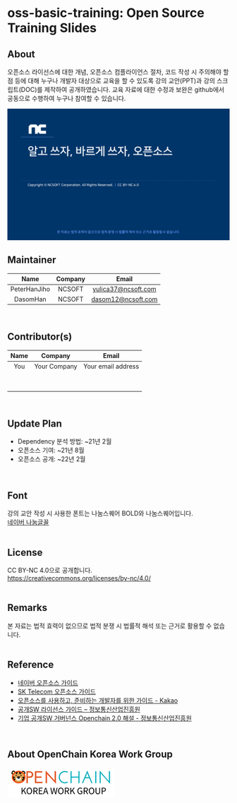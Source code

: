 
#  oss-basic-training: Open Source Training Slides
##  About
오픈소스 라이선스에 대한 개념, 오픈소스 컴플라이언스 절차, 코드 작성 시 주의해야 할 점 등에 대해 누구나 개발자 대상으로 교육을 할 수 있도록 강의 교안(PPT)과 강의 스크립트(DOC)를 제작하여 공개하였습니다. 교육 자료에 대한 수정과 보완은 github에서 공동으로 수행하여 누구나 참여할 수 있습니다.
<p align="center">
<img src="./image/cover.png" width="800">
</p>

##  Maintainer

|Name|Company|Email|
|:--:|:--:|:--:|
|PeterHanJiho|NCSOFT|yulica37@ncsoft.com|
|DasomHan|NCSOFT|dasom12@ncsoft.com|
<br>

##  Contributor(s)

|Name|Company|Email|
|:--:|:--:|:--:|
|You|Your Company|Your email address|
|&nbsp;| | |
|&nbsp;| | |
<br>

##  Update Plan
* Dependency 분석 방법: ~21년 2월
* 오픈소스 기여: ~21년 8월
* 오픈소스 공개: ~22년 2월
<br>

##  Font
강의 교안 작성 시 사용한 폰트는 나눔스퀘어 BOLD와 나눔스퀘어입니다. <br>
[네이버 나눔글꼴](https://hangeul.naver.com/2017/nanum)
<br><br>

##  License
CC BY-NC 4.0으로 공개합니다.<br>
https://creativecommons.org/licenses/by-nc/4.0/
<br><br>

##  Remarks
본 자료는 법적 효력이 없으므로 법적 분쟁 시 법률적 해석 또는 근거로 활용할 수 없습니다.
<br><br>

##  Reference
* [네이버 오픈소스 가이드](https://naver.github.io/OpenSourceGuide/book/)
* [SK Telecom 오픈소스 가이드](https://sktelecom.github.io/oss-guide/)
* [오픈소스를 사용하고, 준비하는 개발자를 위한 가이드 - Kakao](https://www.slideshare.net/ifkakao/ss-113145564)
* [공개SW 라이선스 가이드 – 정보통신산업진흥원](https://www.oss.kr/oss_license_qna/show/b01c36a4-d50a-47cb-af60-78b94b93378b)
* [기업 공개SW 거버넌스 Openchain 2.0 해설 - 정보통신산업진흥원](https://www.oss.kr/oss_guide/show/7050bff0-d06b-43f0-99a6-9975afcd486f?page=2)
<br>

##  About OpenChain Korea Work Group
[![](./image/logo_kwg.png)](https://openchain-project.github.io/OpenChain-KWG/)

